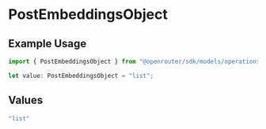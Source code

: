# PostEmbeddingsObject

## Example Usage

```typescript
import { PostEmbeddingsObject } from "@openrouter/sdk/models/operations";

let value: PostEmbeddingsObject = "list";
```

## Values

```typescript
"list"
```